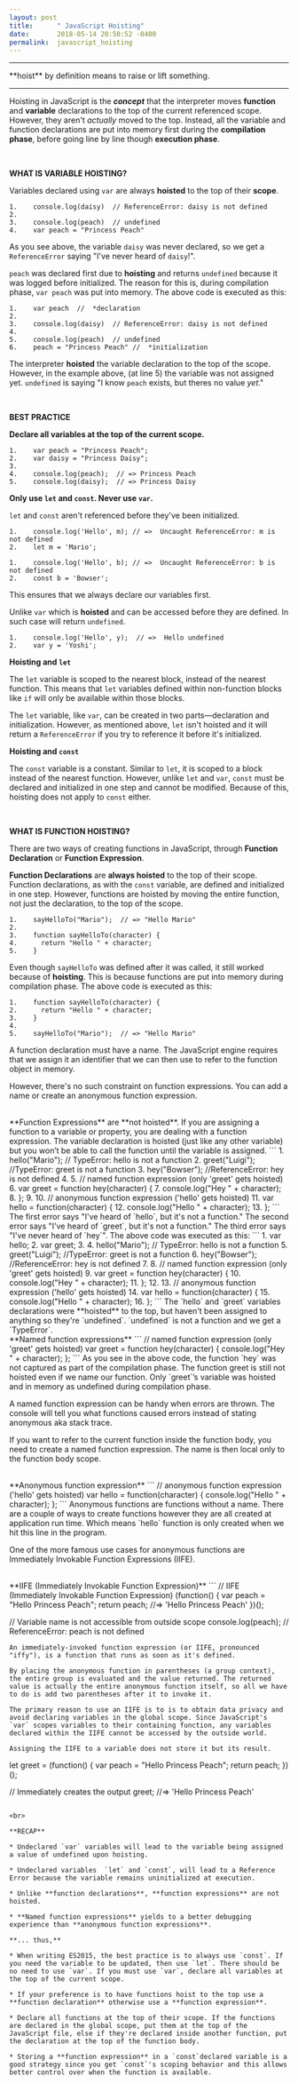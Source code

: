 ```yaml
---
layout: post
title:      " JavaScript Hoisting"
date:       2018-05-14 20:50:52 -0400
permalink:  javascript_hoisting
---
```


<hr/>
**hoist** by definition means to raise or lift something.
<hr/>

Hoisting in JavaScript is the ***concept*** that the interpreter moves **function** and **variable** declarations to the top of the current referenced scope. However, they aren't *actually* moved to the top. Instead, all the variable and function declarations are put into memory first during the **compilation phase**, before going line by line though **execution phase**.

<br>

**WHAT IS VARIABLE HOISTING?**

Variables declared using `var` are always **hoisted** to the top of their **scope**.
```
1.    console.log(daisy)  // ReferenceError: daisy is not defined
2.    
3.    console.log(peach)  // undefined
4.    var peach = "Princess Peach"
```
As you see above, the variable `daisy` was never declared, so we get a `ReferenceError` saying "I've never heard of `daisy`!".

`peach` was declared first due to **hoisting** and returns `undefined` because it was logged before initialized. The reason for this is, during compilation phase, `var peach` was put into memory. The above code is executed as this:
```
1.    var peach  //  *declaration
2.    
3.    console.log(daisy)  // ReferenceError: daisy is not defined
4.    
5.    console.log(peach)  // undefined
6.    peach = "Princess Peach" //  *initialization
```
The interpreter **hoisted** the variable declaration to the top of the scope. However, in the example above, (at line 5) the variable was not assigned yet. `undefined` is saying "I know `peach` exists, but theres no value *yet*."

<br>

**BEST PRACTICE**

**Declare all variables at the top of the current scope.**

```
1.    var peach = "Princess Peach";
2.    var daisy = "Princess Daisy"; 
3.    
4.    console.log(peach);  // => Princess Peach
5.    console.log(daisy);  // => Princess Daisy
```


**Only use `let` and  `const`. Never use `var`.**

`let` and `const` aren't referenced before they've been initialized. 
```
1.    console.log('Hello', m); // =>  Uncaught ReferenceError: m is not defined
2.    let m = 'Mario'; 
```
```
1.    console.log('Hello', b); // =>  Uncaught ReferenceError: b is not defined
2.    const b = 'Bowser'; 
```
This ensures that we always declare our variables first.

Unlike `var` which is **hoisted** and can be accessed before they are defined. In such case will return `undefined`.
```
1.    console.log('Hello', y);  // =>  Hello undefined
2.    var y = 'Yoshi'; 
```
**Hoisting and `let`**

The `let` variable is scoped to the nearest block, instead of the nearest function. This means that `let` variables defined within non-function blocks like `if` will only be available within those blocks. 

The `let` variable, like `var`, can be created in two parts—declaration and initialization. However, as mentioned above, `let` isn't hoisted and it will return a `ReferenceError` if you try to reference it before it's initialized.


**Hoisting and `const`**

The `const` variable is a constant. Similar to `let`, it is scoped to a block instead of the nearest function. However, unlike `let` and `var`, `const` must be declared and initialized in one step and cannot be modified. Because of this, hoisting does not apply to `const` either.

<br>

**WHAT IS FUNCTION HOISTING?**

There are two ways of creating functions in JavaScript, through **Function Declaration** or **Function Expression**.

**Function Declarations** are **always hoisted** to the top of their scope. Function declarations, as with the `const` variable, are defined and initialized in one step. However, functions are hoisted by moving the entire function, not just the declaration, to the top of the scope. 
```
1.    sayHelloTo("Mario");  // => "Hello Mario"
2.    
3.    function sayHelloTo(character) {
4.      return "Hello " + character;
5.    }
```
Even though  `sayHelloTo` was defined after it was called, it still worked because of **hoisting**.  This is because functions are put into memory during compilation phase. The above code is executed as this:
```
1.    function sayHelloTo(character) {
2.      return "Hello " + character;
3.    }
4.    
5.    sayHelloTo("Mario");  // => "Hello Mario"
```
A function declaration must have a name. The JavaScript engine requires that we assign it an identifier that we can then use to refer to the function object in memory. 

However, there's no such constraint on function expressions. You can add a name or create an anonymous function expression.

<br>
**Function Expressions** are **not hoisted**. If you are assigning a function to a variable or property, you are dealing with a function expression. The variable declaration is hoisted (just like any other variable) but you won’t be able to call the function until the variable is assigned.
```
1.    hello("Mario"); // TypeError: hello is not a function
2.    greet("Luigi"); //TypeError: greet is not a function
3.    hey("Bowser"); //ReferenceError: hey is not defined
4.       
5.    // named function expression (only 'greet' gets hoisted)
6.    var greet = function hey(character) {
7.      console.log("Hey " + character);
8.    };
9.    
10.   // anonymous function expression ('hello' gets hoisted)
11.   var hello = function(character) {
12.     console.log("Hello " + character);
13.   };
```
The first error says "I've heard of `hello`, but it's not a function."  The second error says "I've heard of `greet`, but it's not a function."  The third error says "I've never heard of `hey`". The above code was executed as this:
```
1.    var hello;
2.    var greet;
3.  
4.    hello("Mario"); // TypeError: hello is not a function
5.    greet("Luigi"); //TypeError: greet is not a function
6.    hey("Bowser"); //ReferenceError: hey is not defined
7.    
8.    // named function expression (only 'greet' gets hoisted)
9.    var greet = function hey(character) {
10.    console.log("Hey " + character);
11.   };
12.  
13.   // anonymous function expression ('hello' gets hoisted)
14.   var hello = function(character) {
15.     console.log("Hello " + character);
16.   };
```
The `hello` and `greet` variables declarations were **hoisted** to the top, but haven't been assigned to anything so they're `undefined`. `undefined` is not a function and we get a `TypeError`.

<br>
**Named function expressions** 
```
// named function expression (only 'greet' gets hoisted)
var greet = function hey(character) {
  console.log("Hey " + character);
};
```
As you see in the above code, the function `hey` was not captured as part of the compilation phase. The function greet is still not hoisted even if we name our function. Only `greet`’s variable was hoisted and in memory as undefined during compilation phase. 

A named function expression can be handy when errors are thrown. The console will tell you what functions caused errors instead of stating anonymous aka stack trace.

If you want to refer to the current function inside the function body, you need to create a named function expression. The name is then local only to the function body scope. 

<br>
**Anonymous function expression**
```
// anonymous function expression ('hello' gets hoisted)
var hello = function(character) {
  console.log("Hello " + character);
};
```
Anonymous functions are functions without a name. There are a couple of ways to create functions however they are all created at application run time. Which means `hello` function is only created when we hit this line in the program.

One of the more famous use cases for anonymous functions are Immediately Invokable Function Expressions (IIFE). 

<br>
**IIFE (Immediately Invokable Function Expression)**
```
// IIFE (Immediately Invokable Function Expression)
(function() {
  var peach = "Hello Princess Peach";
  return peach;  //=> 'Hello Princess Peach'
})();

// Variable name is not accessible from outside scope
console.log(peach); // ReferenceError: peach is not defined
```
An immediately-invoked function expression (or IIFE, pronounced "iffy"), is a function that runs as soon as it's defined. 

By placing the anonymous function in parentheses (a group context), the entire group is evaluated and the value returned. The returned value is actually the entire anonymous function itself, so all we have to do is add two parentheses after it to invoke it. 

The primary reason to use an IIFE is to is to obtain data privacy and avoid declaring variables in the global scope. Since JavaScript's `var` scopes variables to their containing function, any variables declared within the IIFE cannot be accessed by the outside world.

Assigning the IIFE to a variable does not store it but its result.
```
let greet = (function() {
  var peach = "Hello Princess Peach";
	return peach;
})();

// Immediately creates the output
greet;  //=> 'Hello Princess Peach'
```

<br>

**RECAP**

* Undeclared `var` variables will lead to the variable being assigned a value of undefined upon hoisting.

* Undeclared variables  `let` and `const`, will lead to a Reference Error because the variable remains uninitialized at execution.

* Unlike **function declarations**, **function expressions** are not hoisted. 

* **Named function expressions** yields to a better debugging experience than **anonymous function expressions**.

**... thus,**

* When writing ES2015, the best practice is to always use `const`. If you need the variable to be updated, then use `let`. There should be no need to use `var`. If you must use `var`, declare all variables at the top of the current scope.  

* If your preference is to have functions hoist to the top use a **function declaration** otherwise use a **function expression**. 

* Declare all functions at the top of their scope. If the functions are declared in the global scope, put them at the top of the JavaScript file, else if they're declared inside another function, put the declaration at the top of the function body.

* Storing a **function expression** in a `const`declared variable is a good strategy since you get `const`'s scoping behavior and this allows better control over when the function is available. 




